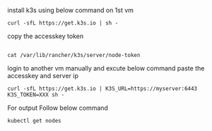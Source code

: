 install k3s using below command on 1st vm 
```
curl -sfL https://get.k3s.io | sh -

```
copy the accesskey token
```

cat /var/lib/rancher/k3s/server/node-token

```
login to another vm manually and excute below command paste the accesskey and server ip

```
curl -sfL https://get.k3s.io | K3S_URL=https://myserver:6443 K3S_TOKEN=XXX sh -

```
For output Follow below command 

```
kubectl get nodes

```
